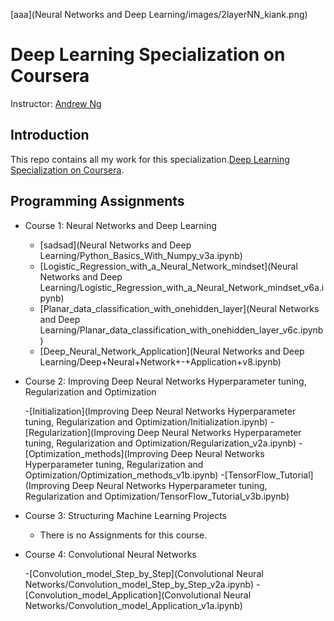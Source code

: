 [aaa](Neural Networks and Deep Learning/images/2layerNN_kiank.png)
# Deep Learning Specialization on Coursera

Instructor: [Andrew Ng](http://www.andrewng.org/)

## Introduction

This repo contains all my work for this specialization.[Deep Learning Specialization on Coursera](https://www.coursera.org/specializations/deep-learning).

## Programming Assignments

- Course 1: Neural Networks and Deep Learning

  - [sadsad](Neural Networks and Deep Learning/Python_Basics_With_Numpy_v3a.ipynb)
  - [Logistic_Regression_with_a_Neural_Network_mindset](Neural Networks and Deep Learning/Logistic_Regression_with_a_Neural_Network_mindset_v6a.ipynb)
  - [Planar_data_classification_with_onehidden_layer](Neural Networks and Deep Learning/Planar_data_classification_with_onehidden_layer_v6c.ipynb)
  - [Deep_Neural_Network_Application](Neural Networks and Deep Learning/Deep+Neural+Network+-+Application+v8.ipynb)
 
- Course 2: Improving Deep Neural Networks Hyperparameter tuning, Regularization and Optimization
  
  -[Initialization](Improving Deep Neural Networks Hyperparameter tuning, Regularization and Optimization/Initialization.ipynb)
  -[Regularization](Improving Deep Neural Networks Hyperparameter tuning, Regularization and Optimization/Regularization_v2a.ipynb)
  -[Optimization_methods](Improving Deep Neural Networks Hyperparameter tuning, Regularization and Optimization/Optimization_methods_v1b.ipynb)
  -[TensorFlow_Tutorial](Improving Deep Neural Networks Hyperparameter tuning, Regularization and Optimization/TensorFlow_Tutorial_v3b.ipynb)

- Course 3: Structuring Machine Learning Projects

  - There is no Assignments for this course.

- Course 4: Convolutional Neural Networks
  
  -[Convolution_model_Step_by_Step](Convolutional Neural Networks/Convolution_model_Step_by_Step_v2a.ipynb)
  -[Convolution_model_Application](Convolutional Neural Networks/Convolution_model_Application_v1a.ipynb)
